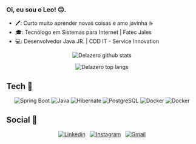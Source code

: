 ### Oi, eu sou o Leo! 🙃.

- 🖊️: Curto muito aprender novas coisas e amo javinha ☕
- 🎓: Tecnólogo em Sistemas para Internet | Fatec Jales
- 💻: Desenvolvedor Java JR. | CDD IT - Service Innovation


<p align="center">
    <img src="https://github-readme-stats.vercel.app/api?username=Delazero&show_icons=true&title_color=fff&icon_color=79ff97&text_color=9f9f9f&bg_color=151515&hide=contribs,issues" alt="Delazero github stats"/>
</p>

<p align="center">
    <img src="https://github-readme-stats.vercel.app/api/top-langs/?username=Delazero&layout=compact&title_color=fff&text_color=9f9f9f&bg_color=151515&langs_count=4" alt="Delazero top langs"/>
</p>

## Tech 📘
<div align="center">
    <img alt="Spring Boot" src="https://img.shields.io/badge/Spring%20Boot-47A248?logo=Spring%20Boot&logoColor=white"/>
    <img alt="Java" src="https://img.shields.io/badge/Java-C21325?logo=Java&logoColor=white"/>
    <img alt="Hibernate" src="https://img.shields.io/badge/Hibernate-292929?logo=Hibernate"/>
    <img alt="PostgreSQL" src="https://img.shields.io/badge/PostgreSQL-4169E1?logo=PostgreSQL&logoColor=white"/>
    <img alt="Docker" src="https://img.shields.io/badge/Docker-2496ED?logo=docker&logoColor=white"/>
    <img alt="Docker" src="https://img.shields.io/badge/Angular-750704?logo=angular&logoColor=white"/>
    
</div>

## Social 📱

<div align="center">
    
[![Linkedin](https://img.shields.io/badge/Linkedin-%F0%9F%91%8B-fff?logo=linkedin&labelColor=006494)](https://www.linkedin.com/in/leonardo-delazari-899a3a163/)
&nbsp;
[![Instagram](https://img.shields.io/badge/Instagram-%F0%9F%91%8B-fff?logo=instagram&labelColor=833AB4&logoColor=white)](https://www.instagram.com/leo_delazari/)
&nbsp;
[![Gmail](https://img.shields.io/badge/Gmail-%F0%9F%91%8B-fff?logo=gmail&labelColor=BB001B&logoColor=white)](mailto:leonardo.delazari.10@gmail.com)
    
</div>
